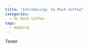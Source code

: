 ```yaml
---
title: "Introducing: So Much Coffee"
categories:
  - So Much Coffee
tags:
  - mapping
---
```


Tester